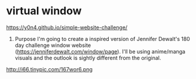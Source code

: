 # virtual window

https://y0n4.github.io/simple-website-challenge/

1. Purpose
I'm going to create a inspired version of Jennifer Dewalt's 180 day challenge window website (https://jenniferdewalt.com/window/page). I'll be using anime/manga visuals and the outlook is sightly different from the original.

http://i66.tinypic.com/167wor6.png

